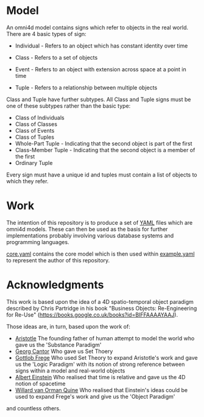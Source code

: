 # Model
An omni4d model contains signs which refer to objects in the real world. There are 4 basic types of sign:

* Individual - Refers to an object which has constant identity over time

* Class - Refers to a set of objects

* Event - Refers to an object with extension across space at a point in time

* Tuple - Refers to a relationship between multiple objects

Class and Tuple have further subtypes. All Class and Tuple signs must be one of these subtypes rather than the basic type:

* Class of Individuals
* Class of Classes
* Class of Events
* Class of Tuples
* Whole-Part Tuple - Indicating that the second object is part of the first
* Class-Member Tuple - Indicating that the second object is a member of the first
* Ordinary Tuple

Every sign must have a unique id and tuples must contain a list of objects to which they refer.

# Work
The intention of this repository is to produce a set of [YAML](https://en.wikipedia.org/wiki/YAML) files which are omni4d models. These can then be used as the basis for further implementations probably involving various database systems and programming languages.

[core.yaml](https://github.com/omni4d/model/blob/master/core.yaml) contains the core model which is then used within [example.yaml](https://github.com/omni4d/model/blob/master/example.yaml) to represent the author of this repository.

# Acknowledgments
This work is based upon the idea of a 4D spatio-temporal object paradigm described by Chris Partridge in his book "Business Objects: Re-Engineering for Re-Use" (https://books.google.co.uk/books?id=BIFFAAAAYAAJ).

Those ideas are, in turn, based upon the work of:
* [Aristotle](https://en.wikipedia.org/wiki/Aristotle) The founding father of human attempt to model the world who gave us the 'Substance Paradigm'
* [Georg Cantor](https://en.wikipedia.org/wiki/Georg_Cantor) Who gave us Set Thoery
* [Gottlob Frege](https://en.wikipedia.org/wiki/Gottlob_Frege) Who used Set Theory to expand Aristotle's work and gave us the 'Logic Paradigm' with its notion of strong reference between signs within a model and real-world objects
* [Albert Einstein](https://en.wikipedia.org/wiki/Albert_Einstein) Who realised that time is relative and gave us the 4D notion of spacetime
* [Willard van Orman Quine](https://en.wikipedia.org/wiki/Willard_Van_Orman_Quine) Who realised that Einstein's ideas could be used to expand Frege's work and give us the 'Object Paradigm'

and countless others.

